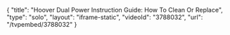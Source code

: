 {
    "title": "Hoover Dual Power Instruction Guide: How To Clean Or Replace",
    "type": "solo",
    "layout": "iframe-static",
    "videoId": "3788032",
    "url": "\/tvpembed\/3788032"
}